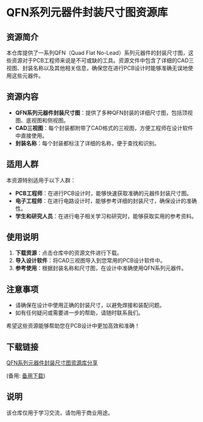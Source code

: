 # QFN系列元器件封装尺寸图资源库

## 资源简介

本仓库提供了一系列QFN（Quad Flat No-Lead）系列元器件的封装尺寸图，这些资源对于PCB工程师来说是不可或缺的工具。资源文件中包含了详细的CAD三视图、封装名称以及其他相关信息，确保您在进行PCB设计时能够准确无误地使用这些元器件。

## 资源内容

- **QFN系列元器件封装尺寸图**：提供了多种QFN封装的详细尺寸图，包括顶视图、底视图和侧视图。
- **CAD三视图**：每个封装都附带了CAD格式的三视图，方便工程师在设计软件中直接使用。
- **封装名称**：每个封装都标注了详细的名称，便于查找和识别。

## 适用人群

本资源特别适用于以下人群：

- **PCB工程师**：在进行PCB设计时，能够快速获取准确的元器件封装尺寸图。
- **电子工程师**：在进行电路设计时，能够参考详细的封装尺寸，确保设计的准确性。
- **学生和研究人员**：在进行电子相关学习和研究时，能够获取实用的参考资料。

## 使用说明

1. **下载资源**：点击仓库中的资源文件进行下载。
2. **导入设计软件**：将CAD三视图导入到您常用的PCB设计软件中。
3. **参考使用**：根据封装名称和尺寸图，在设计中准确使用QFN系列元器件。

## 注意事项

- 请确保在设计中使用正确的封装尺寸，以避免焊接和装配问题。
- 如有任何疑问或需要进一步的帮助，请随时联系我们。

希望这些资源能够帮助您在PCB设计中更加高效和准确！

## 下载链接
[QFN系列元器件封装尺寸图资源库分享](https://pan.quark.cn/s/a7ea71504781) 

(备用: [备用下载](https://pan.baidu.com/s/1230P_qeTyLlNKaXhpvFL3w?pwd=8gcy))

## 说明

该仓库仅用于学习交流，请勿用于商业用途。
